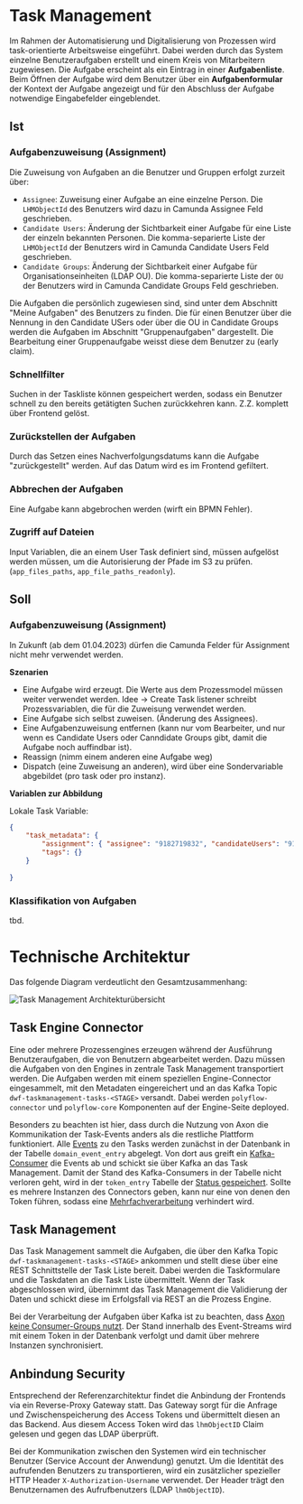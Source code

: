 # Task Management

Im Rahmen der Automatisierung und Digitalisierung von Prozessen wird task-orientierte Arbeitsweise eingeführt. Dabei werden 
durch das System einzelne Benutzeraufgaben erstellt und einem Kreis von Mitarbeitern zugewiesen. Die Aufgabe erscheint als 
ein Eintrag in einer **Aufgabenliste**. Beim Öffnen der Aufgabe wird dem Benutzer über ein **Aufgabenformular** der Kontext 
der Aufgabe angezeigt und für den Abschluss der Aufgabe notwendige Eingabefelder eingeblendet.


## Ist

### Aufgabenzuweisung (Assignment)

Die Zuweisung von Aufgaben an die Benutzer und Gruppen erfolgt zurzeit über:

- `Assignee`: Zuweisung einer Aufgabe an eine einzelne Person. Die `LHMObjectId` des Benutzers wird dazu in Camunda Assignee Feld geschrieben.
- `Candidate Users`: Änderung der Sichtbarkeit einer Aufgabe für eine Liste der einzeln bekannten Personen. Die komma-separierte Liste der `LHMObjectId` der Benutzers wird in Camunda Candidate Users Feld geschrieben.
- `Candidate Groups`: Änderung der Sichtbarkeit einer Aufgabe für Organisationseinheiten (LDAP OU). Die komma-separierte Liste der `OU` der Benutzers wird in Camunda Candidate Groups Feld geschrieben.

Die Aufgaben die persönlich zugewiesen sind, sind unter dem Abschnitt "Meine Aufgaben" des Benutzers zu finden. Die für einen 
Benutzer über die Nennung in den Candidate USers oder über die OU in Candidate Groups werden die Aufgaben im Abschnitt "Gruppenaufgaben" dargestellt. Die Bearbeitung einer Gruppenaufgabe weisst diese dem Benutzer zu (early claim).

### Schnellfilter

Suchen in der Taskliste können gespeichert werden, sodass ein Benutzer schnell zu den bereits getätigten Suchen zurückkehren kann. Z.Z. komplett über Frontend gelöst.

### Zurückstellen der Aufgaben

Durch das Setzen eines Nachverfolgungsdatums kann die Aufgabe "zurückgestellt" werden. Auf das Datum wird es im Frontend gefiltert.

### Abbrechen der Aufgaben

Eine Aufgabe kann abgebrochen werden (wirft ein BPMN Fehler).

### Zugriff auf Dateien

Input Variablen, die an einem User Task definiert sind, müssen aufgelöst werden müssen, um die Autorisierung der Pfade im S3 zu prüfen. (`app_files_paths`, `app_file_paths_readonly`).

## Soll

### Aufgabenzuweisung (Assignment)

In Zukunft (ab dem 01.04.2023) dürfen die Camunda Felder für Assignment nicht mehr verwendet werden.

**Szenarien**

- Eine Aufgabe wird erzeugt. Die Werte aus dem Prozessmodel müssen weiter verwendet werden. Idee -> Create Task listener schreibt Prozessvariablen, die für die Zuweisung verwendet werden.
- Eine Aufgabe sich selbst zuweisen. (Änderung des Assignees).
- Eine Aufgabenzuweisung entfernen (kann nur vom Bearbeiter, und nur wenn es Candidate Users oder Canndidate Groups gibt, damit die Aufgabe noch auffindbar ist).
- Reassign (nimm einem anderen eine Aufgabe weg)
- Dispatch (eine Zuweisung an anderen), wird über eine Sondervariable abgebildet (pro task oder pro instanz).

**Variablen zur Abbildung**

Lokale Task Variable:

```json
{
    "task_metadata": {
        "assignment": { "assignee": "9182719832", "candidateUsers": "9182719832, 9182719823", "candidateGroups": "itm-km8", "dispatcher": "198273491" },
        "tags": {}
    }
   
}
```

### Klassifikation von Aufgaben

tbd.

# Technische Architektur

Das folgende Diagram verdeutlicht den Gesamtzusammenhang:

![Task Management Architekturübersicht](~@source/images/platform/components/task-connector.png)

## Task Engine Connector

Eine oder mehrere Prozessengines erzeugen während der Ausführung Benutzeraufgaben, die von Benutzern abgearbeitet werden. Dazu müssen 
die Aufgaben von den Engines in zentrale Task Management transportiert werden. Die Aufgaben werden mit einem speziellen Engine-Connector
eingesammelt, mit den Metadaten eingereichert und an das Kafka Topic `dwf-taskmanagement-tasks-<STAGE>` versandt. Dabei werden
`polyflow-connector` und `polyflow-core` Komponenten auf der Engine-Seite deployed. 

Besonders zu beachten ist hier, dass durch die Nutzung von Axon die Kommunikation der Task-Events anders als die restliche Plattform
funktioniert. Alle [Events](https://docs.axoniq.io/reference-guide/axon-framework/events) zu den Tasks werden zunächst in der 
Datenbank in der Tabelle `domain_event_entry` abgelegt. Von dort aus greift ein [Kafka-Consumer](https://docs.axoniq.io/reference-guide/extensions/kafka)
die Events ab und schickt sie über Kafka an das Task Management. Damit der Stand des Kafka-Consumers in der Tabelle nicht verloren geht,
wird in der `token_entry` Tabelle der [Status gespeichert](https://docs.axoniq.io/reference-guide/axon-framework/events/event-processors/streaming#token-store).
Sollte es mehrere Instanzen des Connectors geben, kann nur eine von denen den Token führen, 
sodass eine [Mehrfachverarbeitung](https://docs.axoniq.io/reference-guide/axon-framework/events/event-processors/streaming#tracking-tokens) verhindert wird.

## Task Management

Das Task Management sammelt die Aufgaben, die über den Kafka Topic `dwf-taskmanagement-tasks-<STAGE>` ankommen und stellt diese 
über eine REST Schnittstelle der Task Liste bereit. Dabei werden die Taskformulare und die Taskdaten an die Task Liste übermittelt. 
Wenn der Task abgeschlossen wird, übernimmt das Task Management die Validierung der Daten und schickt diese im Erfolgsfall via
REST an die Prozess Engine.

Bei der Verarbeitung der Aufgaben über Kafka ist zu beachten, 
dass [Axon keine Consumer-Groups nutzt](https://docs.axoniq.io/reference-guide/extensions/kafka#consuming-events-with-a-streamable-message-source).
Der Stand innerhalb des Event-Streams wird mit einem Token in der Datenbank verfolgt und damit über mehrere Instanzen synchronisiert.  

## Anbindung Security

Entsprechend der Referenzarchitektur findet die Anbindung der Frontends via ein Reverse-Proxy Gateway statt. Das Gateway sorgt für
die Anfrage und Zwischenspeicherung des Access Tokens und übermittelt diesen an das Backend. Aus diesem Access Token wird das 
`lhmObjectID` Claim gelesen und gegen das LDAP überprüft. 

Bei der Kommunikation zwischen den Systemen wird ein technischer Benutzer (Service Account der Anwendung) genutzt. Um die
Identität des aufrufenden Benutzers zu transportieren, wird ein zusätzlicher spezieller HTTP Header `X-Authorization-Username` 
verwendet. Der Header trägt den Benutzernamen des Aufrufbenutzers (LDAP `lhmObjectID`). 
